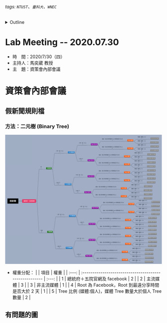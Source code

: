 ###### tags: `NTUST`、`臺科大`、`WNEC`
<details>
<summary>Outline</summary>

- [Lab Meeting -- 2020.07.30](#lab-meeting----20200730)
- [資策會內部會議](#資策會內部會議)
  - [假新聞規則檔](#假新聞規則檔)
    - [方法：二元樹 (Binary Tree)](#方法二元樹-binary-tree)
  - [有問題的圖](#有問題的圖)
</details>

# Lab Meeting -- 2020.07.30
- 時　間：2020/7/30（四）
- 主持人：馬奕葳 教授
- 主　題：資策會內部會議

# 資策會內部會議
## 假新聞規則檔
### 方法：二元樹 (Binary Tree)
<img src="https://github.com/ChiaYuSu/lab-meeting-minutes/blob/master/1090730(III)/rules_binary_tree.png" />

- 權重分配：
|       | 項目                                                    | 權重  |
| :---: | :------------------------------------------------------ | :---: |
|   1   | 總統府＋五院官網及 facebook                             |   2   |
|   2   | 主流媒體                                                |   3   |
|   3   | 非主流媒體                                              |   1   |
|   4   | Root 為 Facebook，Root 到最遠分享時間是否大於 2 天      |   1   |
|   5   | Tree 比例 (媒體:個人)，媒體 Tree 數量大於個人 Tree 數量 |   2   |

## 有問題的圖